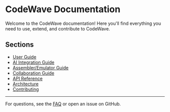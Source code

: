 # CodeWave Documentation

Welcome to the CodeWave documentation! Here you'll find everything you need to use, extend, and contribute to CodeWave.

## Sections

- [User Guide](./guides/user-guide.md)
- [AI Integration Guide](./guides/ai-guide.md)
- [Assembler/Emulator Guide](./guides/assembler-emulator.md)
- [Collaboration Guide](./guides/collaboration.md)
- [API Reference](./api/README.md)
- [Architecture](./architecture/overview.md)
- [Contributing](./guides/contributing.md)

---

For questions, see the [FAQ](./guides/faq.md) or open an issue on GitHub. 